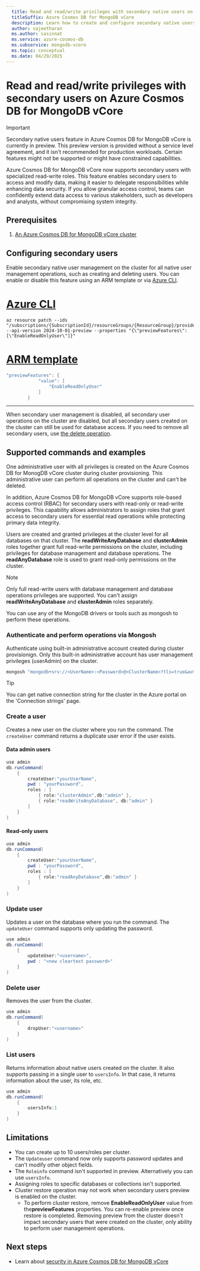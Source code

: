 ```yaml
---
  title: Read and read/write privileges with secondary native users on Azure Cosmos DB for MongoDB vCore
  titleSuffix: Azure Cosmos DB for MongoDB vCore
  description: Learn how to create and configure secondary native users  
  author: sajeetharan
  ms.author: sasinnat
  ms.service: azure-cosmos-db
  ms.subservice: mongodb-vcore
  ms.topic: conceptual
  ms.date: 04/29/2025
---
```


# Read and read/write privileges with secondary users on Azure Cosmos DB for MongoDB vCore

> [!IMPORTANT]
> Secondary native users feature in Azure Cosmos DB for MongoDB vCore is currently in preview.
> This preview version is provided without a service level agreement, and it isn't recommended
> for production workloads. Certain features might not be supported or might have constrained
> capabilities.

Azure Cosmos DB for MongoDB vCore now supports secondary users with specialized read-write roles. This feature enables secondary users to access and modify data, making it easier to delegate responsibilities while enhancing data security. If you allow granular access control, teams can confidently extend data access to various stakeholders, such as developers and analysts, without compromising system integrity.

## Prerequisites

1. [An Azure Cosmos DB for MongoDB vCore cluster](./quickstart-portal.md)

## Configuring secondary users 

Enable secondary native user management on the cluster for all native user management operations, such as creating and deleting users. You can enable or disable this feature using an ARM template or via [Azure CLI](/cli/azure/get-started-with-azure-cli).

# [Azure CLI](#tab/cli)
```azurecli-interactive
az resource patch --ids "/subscriptions/{SubscriptionId}/resourceGroups/{ResourceGroup}/providers/Microsoft.DocumentDB/mongoClusters/{ClusterName}" --api-version 2024-10-01-preview --properties "{\"previewFeatures\": [\"EnableReadOnlyUser\"]}"
```

# [ARM template](#tab/arm)
```PowerShell
"previewFeatures": {
            "value": [
                "EnableReadOnlyUser"
            ]
        }
```
---

When secondary user management is disabled, all secondary user operations on the cluster are disabled, but all secondary users created on the cluster can still be used for database access. If you need to remove all secondary users, use [the delete operation](#delete-user).

## Supported commands and examples

One administrative user with all privileges is created on the Azure Cosmos DB for MonogDB vCore cluster during cluster provisioning. This administrative user can perform all operations on the cluster and can't be deleted.

In addition, Azure Cosmos DB for MongoDB vCore supports role-based access control (RBAC) for secondary users with read-only or read-write privileges. This capability allows administrators to assign roles that grant access to secondary users for essential read operations while protecting primary data integrity.

Users are created and granted privileges at the cluster level for all databases on that cluster. The **readWriteAnyDatabase** and **clusterAdmin** roles together grant full read-write permissions on the cluster, including privileges for database management and database operations. The **readAnyDatabase** role is used to grant read-only permissions on the cluster.

 > [!NOTE]
>  Only full read-write users with database management and database operations privileges are supported. You can't assign **readWriteAnyDatabase** and **clusterAdmin** roles separately.

You can use any of the MongoDB drivers or tools such as mongosh to perform these operations.

### Authenticate and perform operations via Mongosh

Authenticate using built-in administrative account created during cluster provisionign. Only this built-in administrative account has user management privileges (userAdmin) on the cluster.

```powershell
mongosh "mongodb+srv://<UserName>:<Password>@<ClusterName>?tls=true&authMechanism=SCRAM-SHA-256&retrywrites=false&maxIdleTimeMS=120000"
```

 > [!TIP]
>  You can get native connection string for the cluster in the Azure portal on the 'Connection strings' page.

### Create a user

Creates a new user on the cluster where you run the command. The `createUser` command returns a duplicate user error if the user exists.

#### Data admin users 

```powershell
use admin
db.runCommand(
    {
        createUser:"yourUserName",
        pwd : "yourPassword",
        roles : [
            { role:"clusterAdmin",db:"admin" },
            { role:"readWriteAnyDatabase", db:"admin" }
        ]
    }
)
```

#### Read-only users

```powershell
use admin
db.runCommand(
    {
        createUser:"yourUserName",
        pwd : "yourPassword",
        roles : [
            { role:"readAnyDatabase",db:"admin" }
        ]
    }
)
```

### Update user

Updates a user on the database where you run the command. The `updateUser` command supports only updating the password.

```powershell
use admin
db.runCommand(
    {
        updateUser:"<username>",
        pwd : "<new cleartext password>"
    }
)
```

### Delete user

Removes the user from the cluster.

```powershell
use admin
db.runCommand(
    {
        dropUser:"<username>"
    }
)
```

### List users

Returns information about native users created on the cluster. It also supports passing in a single user to `usersInfo`. In that case, it returns information about the user, its role, etc.

```powershell
use admin
db.runCommand(
    {
        usersInfo:1
    }
)
```

## Limitations

- You can create up to 10 users/roles per cluster.
- The `Updateuser` command now only supports password updates and can't modify other object fields.
- The `Roleinfo` command isn't supported in preview. Alternatively you can use `usersInfo`.
- Assigning roles to specific databases or collections isn't supported.
- Cluster restore operation may not work when secondary users preview is enabled on the cluster. 
    - To perform cluster restore, remove **EnableReadOnlyUser** value from the**previewFeatures** properties. You can re-enable preview once restore is completed. Removing preview from the cluster doesn't impact secondary users that were created on the cluster, only ability to perform user management operations.

## Next steps

- Learn about [security in Azure Cosmos DB for MongoDB vCore](./security.md)
